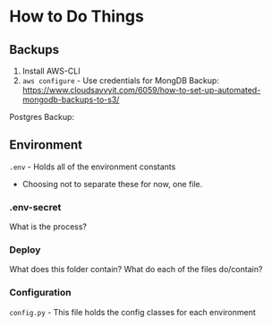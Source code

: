 


# How to Do Things

## Backups
1. Install AWS-CLI
2. `aws configure` - Use credentials for 
MongDB Backup:
https://www.cloudsavvyit.com/6059/how-to-set-up-automated-mongodb-backups-to-s3/

Postgres Backup:


## Environment

`.env` - Holds all of the environment constants
  - Choosing not to separate these for now, one file.

### .env-secret
What is the process?

### Deploy
What does this folder contain?
What do each of the files do/contain?

### Configuration
`config.py` - This file holds the config classes for each environment
